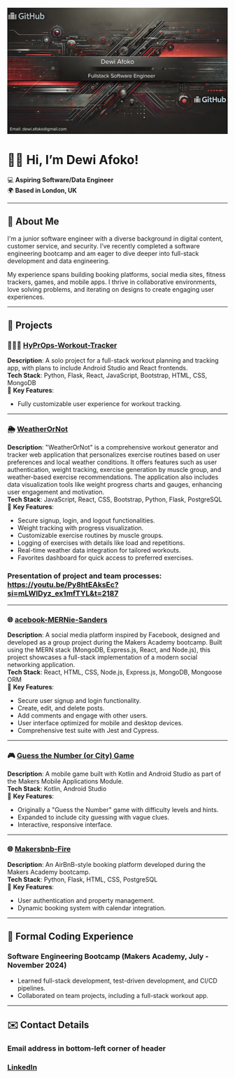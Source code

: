 ![Header](https://github.com/Dewi-Afoko/Dewi-Afoko/blob/main/HeaderWithEmail.png)

# 👋🏽 Hi, I’m Dewi Afoko!  
💻 **Aspiring Software/Data Engineer**  
🌍 **Based in London, UK**

---

## 🚀 About Me

I'm a junior software engineer with a diverse background in digital content, customer service, and security. I’ve recently completed a software engineering bootcamp and am eager to dive deeper into full-stack development and data engineering.  

My experience spans building booking platforms, social media sites, fitness trackers, games, and mobile apps. I thrive in collaborative environments, love solving problems, and iterating on designs to create engaging user experiences.

---

## 💼 Projects



### 🏋🏽‍♂️ [HyPrOps-Workout-Tracker](https://github.com/Dewi-Afoko/HyPrOps-Workout-Tracker)  
**Description**: A solo project for a full-stack workout planning and tracking app, with plans to include Android Studio and React frontends.  
**Tech Stack**: Python, Flask, React, JavaScript, Bootstrap, HTML, CSS, MongoDB  
📌 **Key Features**:  
- Fully customizable user experience for workout tracking.


--- 


### 🌦️ [WeatherOrNot](https://github.com/Dewi-Afoko/WeatherOrNot)  
**Description**: "WeatherOrNot" is a comprehensive workout generator and tracker web application that personalizes exercise routines based on user preferences and local weather conditions. It offers features such as user authentication, weight tracking, exercise generation by muscle group, and weather-based exercise recommendations. The application also includes data visualization tools like weight progress charts and gauges, enhancing user engagement and motivation.  
**Tech Stack**: JavaScript, React, CSS, Bootstrap, Python, Flask, PostgreSQL  
📌 **Key Features**:  
- Secure signup, login, and logout functionalities.  
- Weight tracking with progress visualization.  
- Customizable exercise routines by muscle groups.  
- Logging of exercises with details like load and repetitions.  
- Real-time weather data integration for tailored workouts.  
- Favorites dashboard for quick access to preferred exercises.

### Presentation of project and team processes: https://youtu.be/Py8htEAksEc?si=mLWIDyz_ex1mfTYL&t=2187


---


### 🌐 [acebook-MERNie-Sanders](https://github.com/Dewi-Afoko/acebook-MERNie-Sanders)  
**Description**: A social media platform inspired by Facebook, designed and developed as a group project during the Makers Academy bootcamp. Built using the MERN stack (MongoDB, Express.js, React, and Node.js), this project showcases a full-stack implementation of a modern social networking application.  
**Tech Stack**: React, HTML, CSS, Node.js, Express.js, MongoDB, Mongoose ORM  
📌 **Key Features**:  
- Secure user signup and login functionality.  
- Create, edit, and delete posts.  
- Add comments and engage with other users.  
- User interface optimized for mobile and desktop devices.  
- Comprehensive test suite with Jest and Cypress.  

---

### 🎮 [Guess the Number (or City) Game](https://github.com/Dewi-Afoko/guess-the-number-and-city)  
**Description**: A mobile game built with Kotlin and Android Studio as part of the Makers Mobile Applications Module.  
**Tech Stack**: Kotlin, Android Studio  
📌 **Key Features**:  
- Originally a "Guess the Number" game with difficulty levels and hints.  
- Expanded to include city guessing with vague clues.  
- Interactive, responsive interface.

---

### 🌐 [Makersbnb-Fire](https://github.com/Dewi-Afoko/makersbnb-fire)  
**Description**: An AirBnB-style booking platform developed during the Makers Academy bootcamp.  
**Tech Stack**: Python, Flask, HTML, CSS, PostgreSQL  
📌 **Key Features**:  
- User authentication and property management.  
- Dynamic booking system with calendar integration.  

---

## 🌟 Formal Coding Experience

### **Software Engineering Bootcamp (Makers Academy, July - November 2024)**  
- Learned full-stack development, test-driven development, and CI/CD pipelines.  
- Collaborated on team projects, including a full-stack workout app.  

---

## ✉️ Contact Details

### **Email address in bottom-left corner of header**  
### **[LinkedIn](https://www.linkedin.com/in/dewi-a-0557a1335/)**

<!---
Dewi-Afoko/Dewi-Afoko is a ✨ special ✨ repository because its `README.md` (this file) appears on your GitHub profile.
You can click the Preview link to take a look at your changes.
--->
